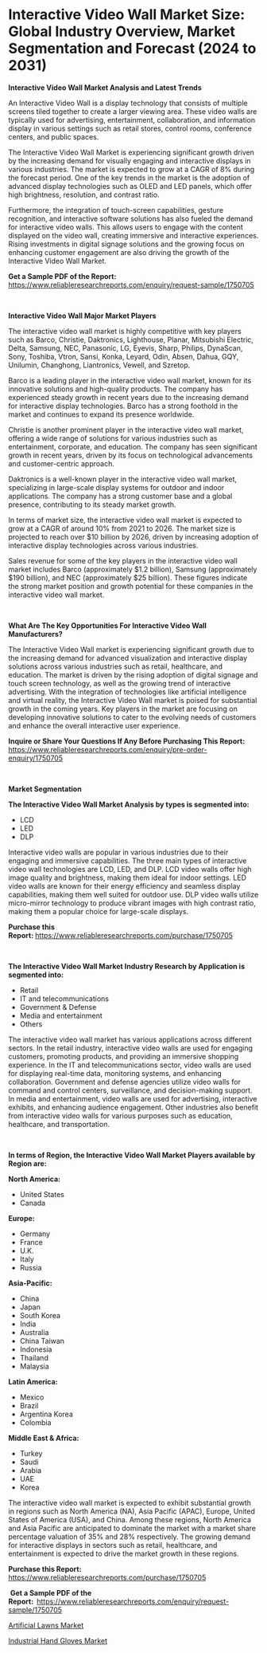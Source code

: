 <p><h1>Interactive Video Wall Market Size: Global Industry Overview, Market Segmentation and Forecast (2024 to 2031)</h1></p><p><strong>Interactive Video Wall Market Analysis and Latest Trends</strong></p>
<p><p>An Interactive Video Wall is a display technology that consists of multiple screens tiled together to create a larger viewing area. These video walls are typically used for advertising, entertainment, collaboration, and information display in various settings such as retail stores, control rooms, conference centers, and public spaces.</p><p>The Interactive Video Wall Market is experiencing significant growth driven by the increasing demand for visually engaging and interactive displays in various industries. The market is expected to grow at a CAGR of 8% during the forecast period. One of the key trends in the market is the adoption of advanced display technologies such as OLED and LED panels, which offer high brightness, resolution, and contrast ratio.</p><p>Furthermore, the integration of touch-screen capabilities, gesture recognition, and interactive software solutions has also fueled the demand for interactive video walls. This allows users to engage with the content displayed on the video wall, creating immersive and interactive experiences. Rising investments in digital signage solutions and the growing focus on enhancing customer engagement are also driving the growth of the Interactive Video Wall Market.</p></p>
<p><strong>Get a Sample PDF of the Report:&nbsp;</strong> <a href="https://www.reliableresearchreports.com/enquiry/request-sample/1750705">https://www.reliableresearchreports.com/enquiry/request-sample/1750705</a></p>
<p>&nbsp;</p>
<p><strong>Interactive Video Wall Major Market Players</strong></p>
<p><p>The interactive video wall market is highly competitive with key players such as Barco, Christie, Daktronics, Lighthouse, Planar, Mitsubishi Electric, Delta, Samsung, NEC, Panasonic, LG, Eyevis, Sharp, Philips, DynaScan, Sony, Toshiba, Vtron, Sansi, Konka, Leyard, Odin, Absen, Dahua, GQY, Unilumin, Changhong, Liantronics, Vewell, and Szretop.</p><p>Barco is a leading player in the interactive video wall market, known for its innovative solutions and high-quality products. The company has experienced steady growth in recent years due to the increasing demand for interactive display technologies. Barco has a strong foothold in the market and continues to expand its presence worldwide.</p><p>Christie is another prominent player in the interactive video wall market, offering a wide range of solutions for various industries such as entertainment, corporate, and education. The company has seen significant growth in recent years, driven by its focus on technological advancements and customer-centric approach.</p><p>Daktronics is a well-known player in the interactive video wall market, specializing in large-scale display systems for outdoor and indoor applications. The company has a strong customer base and a global presence, contributing to its steady market growth.</p><p>In terms of market size, the interactive video wall market is expected to grow at a CAGR of around 10% from 2021 to 2026. The market size is projected to reach over $10 billion by 2026, driven by increasing adoption of interactive display technologies across various industries.</p><p>Sales revenue for some of the key players in the interactive video wall market includes Barco (approximately $1.2 billion), Samsung (approximately $190 billion), and NEC (approximately $25 billion). These figures indicate the strong market position and growth potential for these companies in the interactive video wall market.</p></p>
<p>&nbsp;</p>
<p><strong>What Are The Key Opportunities For Interactive Video Wall Manufacturers?</strong></p>
<p><p>The Interactive Video Wall market is experiencing significant growth due to the increasing demand for advanced visualization and interactive display solutions across various industries such as retail, healthcare, and education. The market is driven by the rising adoption of digital signage and touch screen technology, as well as the growing trend of interactive advertising. With the integration of technologies like artificial intelligence and virtual reality, the Interactive Video Wall market is poised for substantial growth in the coming years. Key players in the market are focusing on developing innovative solutions to cater to the evolving needs of customers and enhance the overall interactive user experience.</p></p>
<p><strong>Inquire or Share Your Questions If Any Before Purchasing This Report:</strong> <a href="https://www.reliableresearchreports.com/enquiry/pre-order-enquiry/1750705">https://www.reliableresearchreports.com/enquiry/pre-order-enquiry/1750705</a></p>
<p>&nbsp;</p>
<p><strong>Market Segmentation</strong></p>
<p><strong>The Interactive Video Wall Market Analysis by types is segmented into:</strong></p>
<p><ul><li>LCD</li><li>LED</li><li>DLP</li></ul></p>
<p><p>Interactive video walls are popular in various industries due to their engaging and immersive capabilities. The three main types of interactive video wall technologies are LCD, LED, and DLP. LCD video walls offer high image quality and brightness, making them ideal for indoor settings. LED video walls are known for their energy efficiency and seamless display capabilities, making them well suited for outdoor use. DLP video walls utilize micro-mirror technology to produce vibrant images with high contrast ratio, making them a popular choice for large-scale displays.</p></p>
<p><strong>Purchase this Report:&nbsp;</strong><a href="https://www.reliableresearchreports.com/purchase/1750705">https://www.reliableresearchreports.com/purchase/1750705</a></p>
<p>&nbsp;</p>
<p><strong>The Interactive Video Wall Market Industry Research by Application is segmented into:</strong></p>
<p><ul><li>Retail</li><li>IT and telecommunications</li><li>Government & Defense</li><li>Media and entertainment</li><li>Others</li></ul></p>
<p><p>The interactive video wall market has various applications across different sectors. In the retail industry, interactive video walls are used for engaging customers, promoting products, and providing an immersive shopping experience. In the IT and telecommunications sector, video walls are used for displaying real-time data, monitoring systems, and enhancing collaboration. Government and defense agencies utilize video walls for command and control centers, surveillance, and decision-making support. In media and entertainment, video walls are used for advertising, interactive exhibits, and enhancing audience engagement. Other industries also benefit from interactive video walls for various purposes such as education, healthcare, and transportation.</p></p>
<p>&nbsp;</p>
<p><strong>In terms of Region, the Interactive Video Wall Market Players available by Region are:</strong></p>
<p>
    <p> <strong> North America: </strong>
        <ul>
            <li>United States</li>
            <li>Canada</li>
        </ul>
        </p> 
    <p> <strong> Europe: </strong>
        <ul>
            <li>Germany</li>
            <li>France</li>
            <li>U.K.</li>
            <li>Italy</li>
            <li>Russia</li>
        </ul>
        </p> 
    <p> <strong> Asia-Pacific: </strong>
        <ul>
            <li>China</li>
            <li>Japan</li>
            <li>South Korea</li>
            <li>India</li>
            <li>Australia</li>
            <li>China Taiwan</li>
            <li>Indonesia</li>
            <li>Thailand</li>
            <li>Malaysia</li>
        </ul>
        </p> 
    <p> <strong> Latin America: </strong>
        <ul>
            <li>Mexico</li>
            <li>Brazil</li>
            <li>Argentina Korea</li>
            <li>Colombia</li>
        </ul>
        </p> 
    <p> <strong> Middle East & Africa: </strong>
        <ul>
            <li>Turkey</li>
            <li>Saudi</li>
            <li>Arabia</li>
            <li>UAE</li>
            <li>Korea</li>
        </ul>
    </p>
    </p>
<p><p>The interactive video wall market is expected to exhibit substantial growth in regions such as North America (NA), Asia Pacific (APAC), Europe, United States of America (USA), and China. Among these regions, North America and Asia Pacific are anticipated to dominate the market with a market share percentage valuation of 35% and 28% respectively. The growing demand for interactive displays in sectors such as retail, healthcare, and entertainment is expected to drive the market growth in these regions.</p></p>
<p><strong>Purchase this Report: </strong><a href="https://www.reliableresearchreports.com/purchase/1750705">https://www.reliableresearchreports.com/purchase/1750705</a></p>
<p>&nbsp;<strong>Get a Sample PDF of the Report:&nbsp;&nbsp;</strong><a href="https://www.reliableresearchreports.com/enquiry/request-sample/1750705">https://www.reliableresearchreports.com/enquiry/request-sample/1750705</a></p>
<p><strong></strong></p>
<p><p><a href="https://github.com/fiixsa/Market-Research-Report-List-1/blob/main/artificial-lawns-market.md">Artificial Lawns Market</a></p><p><a href="https://github.com/Airanohannonzb68e5pb53oc1/Market-Research-Report-List-1/blob/main/industrial-hand-gloves-market.md">Industrial Hand Gloves Market</a></p></p>